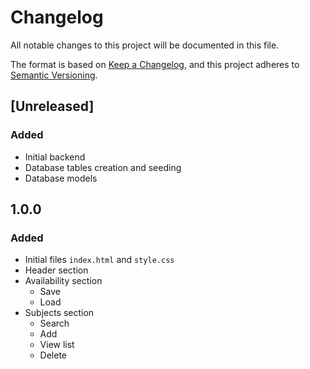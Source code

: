 # Changelog

All notable changes to this project will be documented in this file.

The format is based on [Keep a Changelog](https://keepachangelog.com/en/1.1.0/),
and this project adheres to [Semantic Versioning](https://semver.org/spec/v2.0.0.html).

## [Unreleased]

### Added

- Initial backend
- Database tables creation and seeding
- Database models

## 1.0.0

### Added

- Initial files `index.html` and `style.css`
- Header section
- Availability section
    - Save
    - Load
- Subjects section
    - Search
    - Add
    - View list
    - Delete